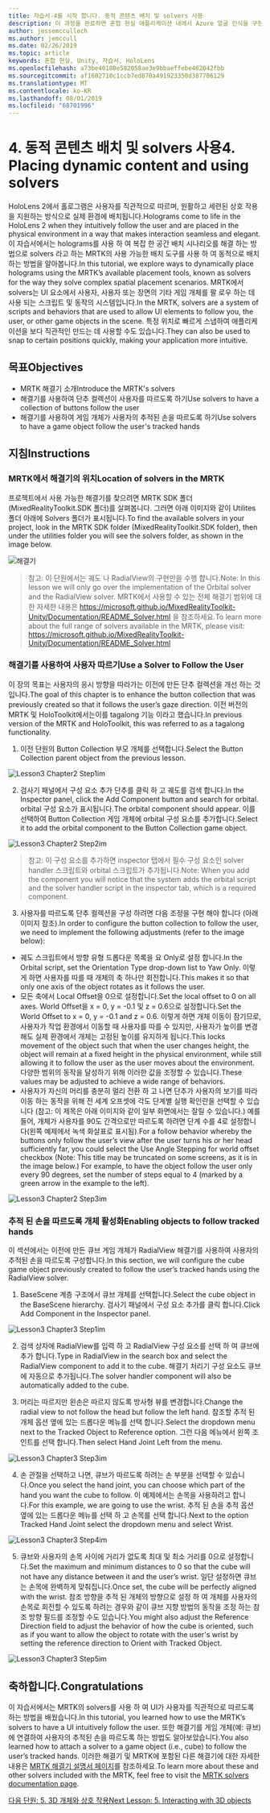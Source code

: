 ```yaml
---
title: 자습서-4를 시작 합니다. 동적 콘텐츠 배치 및 solvers 사용
description: 이 과정을 완료하면 혼합 현실 애플리케이션 내에서 Azure 얼굴 인식을 구현하는 방법을 이해할 수 있습니다.
author: jessemcculloch
ms.author: jemccull
ms.date: 02/26/2019
ms.topic: article
keywords: 혼합 현실, Unity, 자습서, HoloLens
ms.openlocfilehash: a73be40180e582058ae3e9bbaeffebe462042fbb
ms.sourcegitcommit: af1602710c1ccb7ed870a491923350d387706129
ms.translationtype: MT
ms.contentlocale: ko-KR
ms.lasthandoff: 08/01/2019
ms.locfileid: "68701996"
---
```

# <a name="4-placing-dynamic-content-and-using-solvers"></a><span data-ttu-id="23439-105">4. 동적 콘텐츠 배치 및 solvers 사용</span><span class="sxs-lookup"><span data-stu-id="23439-105">4. Placing dynamic content and using solvers</span></span>

<span data-ttu-id="23439-106">HoloLens 2에서 홀로그램은 사용자를 직관적으로 따르며, 원활하고 세련된 상호 작용을 지원하는 방식으로 실제 환경에 배치됩니다.</span><span class="sxs-lookup"><span data-stu-id="23439-106">Holograms come to life in the HoloLens 2 when they intuitively follow the user and are placed in the physical environment in a way that makes interaction seamless and elegant.</span></span> <span data-ttu-id="23439-107">이 자습서에서는 holograms를 사용 하 여 복잡 한 공간 배치 시나리오를 해결 하는 방법으로 solvers 라고 하는 MRTK의 사용 가능한 배치 도구를 사용 하 여 동적으로 배치 하는 방법을 알아봅니다.</span><span class="sxs-lookup"><span data-stu-id="23439-107">In this tutorial, we explore ways to dynamically place holograms using the MRTK’s available placement tools, known as solvers for the way they solve complex spatial placement scenarios.</span></span> <span data-ttu-id="23439-108">MRTK에서 solvers는 UI 요소에서 사용자, 사용자 또는 장면의 기타 게임 개체를 팔 로우 하는 데 사용 되는 스크립트 및 동작의 시스템입니다.</span><span class="sxs-lookup"><span data-stu-id="23439-108">In the MRTK, solvers are a system of scripts and behaviors that are used to allow UI elements to follow you, the user, or other game objects in the scene.</span></span> <span data-ttu-id="23439-109">특정 위치로 빠르게 스냅하여 애플리케이션을 보다 직관적인 만드는 데 사용할 수도 있습니다.</span><span class="sxs-lookup"><span data-stu-id="23439-109">They can also be used to snap to certain positions quickly, making your application more intuitive.</span></span> 

## <a name="objectives"></a><span data-ttu-id="23439-110">목표</span><span class="sxs-lookup"><span data-stu-id="23439-110">Objectives</span></span>

* <span data-ttu-id="23439-111">MRTK 해결기 소개</span><span class="sxs-lookup"><span data-stu-id="23439-111">Introduce the MRTK's solvers</span></span>
* <span data-ttu-id="23439-112">해결기를 사용하여 단추 컬렉션이 사용자를 따르도록 하기</span><span class="sxs-lookup"><span data-stu-id="23439-112">Use solvers to have a collection of buttons follow the user</span></span>
* <span data-ttu-id="23439-113">해결기를 사용하여 게임 개체가 사용자의 추적된 손을 따르도록 하기</span><span class="sxs-lookup"><span data-stu-id="23439-113">Use solvers to have a game object follow the user's tracked hands</span></span>

## <a name="instructions"></a><span data-ttu-id="23439-114">지침</span><span class="sxs-lookup"><span data-stu-id="23439-114">Instructions</span></span>

### <a name="location-of-solvers-in-the-mrtk"></a><span data-ttu-id="23439-115">MRTK에서 해결기의 위치</span><span class="sxs-lookup"><span data-stu-id="23439-115">Location of solvers in the MRTK</span></span>
 <span data-ttu-id="23439-116">프로젝트에서 사용 가능한 해결기를 찾으려면 MRTK SDK 폴더(MixedRealityToolkit.SDK 폴더)를 살펴봅니다. 그러면 아래 이미지와 같이 Utilites 폴더 아래에 Solvers 폴더가 표시됩니다.</span><span class="sxs-lookup"><span data-stu-id="23439-116">To find the available solvers in your project, look in the MRTK SDK folder (MixedRealityToolkit.SDK folder), then under the utilities folder you will see the solvers folder, as shown in the image below.</span></span>

![해결기](images/lesson3_chapter1_step1im.PNG)

><span data-ttu-id="23439-118">참고: 이 단원에서는 궤도 나 RadialView의 구현만을 수행 합니다.</span><span class="sxs-lookup"><span data-stu-id="23439-118">Note: In this lesson we will only go over the implementation of the Orbital solver and the RadialView solver.</span></span> <span data-ttu-id="23439-119">MRTK에서 사용할 수 있는 전체 해결기 범위에 대한 자세한 내용은 https://microsoft.github.io/MixedRealityToolkit-Unity/Documentation/README_Solver.html 을 참조하세요.</span><span class="sxs-lookup"><span data-stu-id="23439-119">To learn more about the full range of solvers available in the MRTK, please visit: https://microsoft.github.io/MixedRealityToolkit-Unity/Documentation/README_Solver.html</span></span>

### <a name="use-a-solver-to-follow-the-user"></a><span data-ttu-id="23439-120">해결기를 사용하여 사용자 따르기</span><span class="sxs-lookup"><span data-stu-id="23439-120">Use a Solver to Follow the User</span></span>
<span data-ttu-id="23439-121">이 장의 목표는 사용자의 응시 방향을 따라가는 이전에 만든 단추 컬렉션을 개선 하는 것입니다.</span><span class="sxs-lookup"><span data-stu-id="23439-121">The goal of this chapter is to enhance the button collection that was previously created so that it follows the user’s gaze direction.</span></span> <span data-ttu-id="23439-122">이전 버전의 MRTK 및 HoloToolkit에서는이를 tagalong 기능 이라고 했습니다.</span><span class="sxs-lookup"><span data-stu-id="23439-122">In previous version of the MRTK and HoloToolkit, this was referred to as a tagalong functionality.</span></span>

1. <span data-ttu-id="23439-123">이전 단원의 Button Collection 부모 개체를 선택합니다.</span><span class="sxs-lookup"><span data-stu-id="23439-123">Select the Button Collection parent object from the previous lesson.</span></span>

![Lesson3 Chapter2 Step1im](images/Lesson3_chapter2_step1im.PNG)

2. <span data-ttu-id="23439-125">검사기 패널에서 구성 요소 추가 단추를 클릭 하 고 궤도를 검색 합니다.</span><span class="sxs-lookup"><span data-stu-id="23439-125">In the Inspector panel, click the Add Component button and search for orbital.</span></span> <span data-ttu-id="23439-126">orbital 구성 요소가 표시됩니다.</span><span class="sxs-lookup"><span data-stu-id="23439-126">The orbital component should appear.</span></span> <span data-ttu-id="23439-127">이를 선택하여 Button Collection 게임 개체에 orbital 구성 요소를 추가합니다.</span><span class="sxs-lookup"><span data-stu-id="23439-127">Select it to add the orbital component to the Button Collection game object.</span></span>

![Lesson3 Chapter2 Step2im](images/Lesson3_Chapter2_step2im.PNG)

><span data-ttu-id="23439-129">참고: 이 구성 요소를 추가하면 inspector 탭에서 필수 구성 요소인 solver handler 스크립트와 orbital 스크립트가 추가됩니다.</span><span class="sxs-lookup"><span data-stu-id="23439-129">Note: When you add the component you will notice that the system adds the orbital script and the solver handler script in the inspector tab, which is a required component.</span></span> 

3. <span data-ttu-id="23439-130">사용자를 따르도록 단추 컬렉션을 구성 하려면 다음 조정을 구현 해야 합니다 (아래 이미지 참조).</span><span class="sxs-lookup"><span data-stu-id="23439-130">In order to configure the button collection to follow the user, we need to implement the following adjustments (refer to the image below):</span></span>
- <span data-ttu-id="23439-131">궤도 스크립트에서 방향 유형 드롭다운 목록을 요 Only로 설정 합니다.</span><span class="sxs-lookup"><span data-stu-id="23439-131">In the Orbital script, set the Orientation Type drop-down list to Yaw Only.</span></span> <span data-ttu-id="23439-132">이렇게 하면 사용자를 따를 때 개체의 축 하나만 회전합니다.</span><span class="sxs-lookup"><span data-stu-id="23439-132">This makes it so that only one axis of the object rotates as it follows the user.</span></span>
- <span data-ttu-id="23439-133">모든 축에서 Local Offset을 0으로 설정합니다.</span><span class="sxs-lookup"><span data-stu-id="23439-133">Set the local offset to 0 on all axes.</span></span> <span data-ttu-id="23439-134">World Offset을 x = 0, y = -0.1 및 z = 0.6으로 설정합니다.</span><span class="sxs-lookup"><span data-stu-id="23439-134">Set the World Offset to x = 0, y = -0.1 and z = 0.6.</span></span> <span data-ttu-id="23439-135">이렇게 하면 개체 이동이 잠기므로, 사용자가 작업 환경에서 이동할 때 사용자를 따를 수 있지만, 사용자가 높이를 변경해도 실제 환경에서 개체는 고정된 높이를 유지하게 됩니다.</span><span class="sxs-lookup"><span data-stu-id="23439-135">This locks movement of the object such that when the user changes height, the object will remain at a fixed height in the physical environment, while still allowing it to follow the user as the user moves about the environment.</span></span> <span data-ttu-id="23439-136">다양한 범위의 동작을 달성하기 위해 이러한 값을 조정할 수 있습니다.</span><span class="sxs-lookup"><span data-stu-id="23439-136">These values may be adjusted to achieve a wide range of behaviors.</span></span>
- <span data-ttu-id="23439-137">사용자가 자신의 머리를 충분히 멀리 전환 하 고 나면 단추가 사용자의 보기를 따라 이동 하는 동작을 위해 전 세계 오프셋에 각도 단계별 실행 확인란을 선택할 수 있습니다 (참고: 이 제목은 아래 이미지와 같이 일부 화면에서는 잘릴 수 있습니다.) 예를 들어, 개체가 사용자를 90도 간격으로만 따르도록 하려면 단계 수를 4로 설정합니다(왼쪽 예제에서 녹색 화살표로 표시됨).</span><span class="sxs-lookup"><span data-stu-id="23439-137">For a follow behavior whereby the buttons only follow the user’s view after the user turns his or her head sufficiently far, you could select the Use Angle Stepping for world offset checkbox (Note: This title may be truncated on some screens, as it is in the image below.) For example, to have the object follow the user only every 90 degrees, set the number of steps equal to 4 (marked by a green arrow in the example to the left).</span></span> 

![Lesson3 Chapter2 Step3im](images/Lesson3_chapter2_step3im.PNG)

### <a name="enabling-objects-to-follow-tracked-hands"></a><span data-ttu-id="23439-139">추적 된 손을 따르도록 개체 활성화</span><span class="sxs-lookup"><span data-stu-id="23439-139">Enabling objects to follow tracked hands</span></span>

<span data-ttu-id="23439-140">이 섹션에서는 이전에 만든 큐브 게임 개체가 RadialView 해결기를 사용하여 사용자의 추적된 손을 따르도록 구성합니다.</span><span class="sxs-lookup"><span data-stu-id="23439-140">In this section, we will configure the cube game object previously created to follow the user’s tracked hands using the RadialView solver.</span></span>

1. <span data-ttu-id="23439-141">BaseScene 계층 구조에서 큐브 개체를 선택합니다.</span><span class="sxs-lookup"><span data-stu-id="23439-141">Select the cube object in the BaseScene hierarchy.</span></span> <span data-ttu-id="23439-142">검사기 패널에서 구성 요소 추가를 클릭 합니다.</span><span class="sxs-lookup"><span data-stu-id="23439-142">Click Add Component in the Inspector panel.</span></span> 

![Lesson3 Chapter3 Step1im](images/Lesson3_Chapter3_step1im.PNG)

2. <span data-ttu-id="23439-144">검색 상자에 RadialView를 입력 하 고 RadialView 구성 요소를 선택 하 여 큐브에 추가 합니다.</span><span class="sxs-lookup"><span data-stu-id="23439-144">Type in RadialView in the search box and select the RadialView component to add it to the cube.</span></span> <span data-ttu-id="23439-145">해결기 처리기 구성 요소도 큐브에 자동으로 추가됩니다.</span><span class="sxs-lookup"><span data-stu-id="23439-145">The solver handler component will also be automatically added to the cube.</span></span>

3. <span data-ttu-id="23439-146">머리는 따르지만 왼손은 따르지 않도록 방사형 뷰를 변경합니다.</span><span class="sxs-lookup"><span data-stu-id="23439-146">Change the radial view to not follow the head but follow the left hand.</span></span> <span data-ttu-id="23439-147">참조할 추적 된 개체 옵션 옆에 있는 드롭다운 메뉴를 선택 합니다.</span><span class="sxs-lookup"><span data-stu-id="23439-147">Select the dropdown menu next to the Tracked Object to Reference option.</span></span> <span data-ttu-id="23439-148">그런 다음 메뉴에서 왼쪽 조인트를 선택 합니다.</span><span class="sxs-lookup"><span data-stu-id="23439-148">Then select Hand Joint Left from the menu.</span></span>

![Lesson3 Chapter3 Step3im](images/Lesson3_chapter3_step3im.PNG)

4. <span data-ttu-id="23439-150">손 관절을 선택하고 나면, 큐브가 따르도록 하려는 손 부분을 선택할 수 있습니다.</span><span class="sxs-lookup"><span data-stu-id="23439-150">Once you select the hand joint, you can choose which part of the hand you want the cube to follow.</span></span> <span data-ttu-id="23439-151">이 예제에서는 손목을 사용하려고 합니다.</span><span class="sxs-lookup"><span data-stu-id="23439-151">For this example, we are going to use the wrist.</span></span> <span data-ttu-id="23439-152">추적 된 손을 추적 옵션 옆에 있는 드롭다운 메뉴를 선택 하 고 손목를 선택 합니다.</span><span class="sxs-lookup"><span data-stu-id="23439-152">Next to the option Tracked Hand Joint select the dropdown menu and select Wrist.</span></span> 

![Lesson3 Chapter3 Step4im](images/Lesson3_chapter3_step4im.PNG)

5. <span data-ttu-id="23439-154">큐브와 사용자의 손목 사이에 거리가 없도록 최대 및 최소 거리를 0으로 설정합니다.</span><span class="sxs-lookup"><span data-stu-id="23439-154">Set the maximum and minimum distances to 0 so that the cube will not have any distance between it and the user’s wrist.</span></span> <span data-ttu-id="23439-155">일단 설정하면 큐브는 손목에 완벽하게 맞춰집니다.</span><span class="sxs-lookup"><span data-stu-id="23439-155">Once set, the cube will be perfectly aligned with the wrist.</span></span> <span data-ttu-id="23439-156">참조 방향을 추적 된 개체의 방향으로 설정 하 여 개체를 사용자의 손목로 회전할 수 있도록 하려는 경우와 같이 큐브 지향 방법의 동작을 조정 하는 참조 방향 필드를 조정할 수도 있습니다.</span><span class="sxs-lookup"><span data-stu-id="23439-156">You might also adjust the Reference Direction field to adjust the behavior of how the cube is oriented, such as if you want to allow the object to rotate with the user's wrist by setting the reference direction to Orient with Tracked Object.</span></span>

![Lesson3 Chapter3 Step5im](images/Lesson3_chapter3_step5im.PNG)

## <a name="congratulations"></a><span data-ttu-id="23439-158">축하합니다.</span><span class="sxs-lookup"><span data-stu-id="23439-158">Congratulations</span></span>
<span data-ttu-id="23439-159">이 자습서에서는 MRTK의 solvers를 사용 하 여 UI가 사용자를 직관적으로 따르도록 하는 방법을 배웠습니다.</span><span class="sxs-lookup"><span data-stu-id="23439-159">In this tutorial, you learned how to use the MRTK’s solvers to have a UI intuitively follow the user.</span></span> <span data-ttu-id="23439-160">또한 해결기를 게임 개체(예: 큐브)에 연결하여 사용자의 추적된 손을 따르도록 하는 방법도 알아보았습니다.</span><span class="sxs-lookup"><span data-stu-id="23439-160">You also learned how to attach a solver to a game object (i.e., cube) to follow the user’s tracked hands.</span></span> <span data-ttu-id="23439-161">이러한 해결기 및 MRTK에 포함된 다른 해결기에 대한 자세한 내용은 [MRTK 해결기 설명서 페이지](https://microsoft.github.io/MixedRealityToolkit-Unity/Documentation/README_Solver.html)를 참조하세요.</span><span class="sxs-lookup"><span data-stu-id="23439-161">To learn more about these and other solvers included with the MRTK, feel free to visit the [MRTK solvers documentation page](https://microsoft.github.io/MixedRealityToolkit-Unity/Documentation/README_Solver.html).</span></span>

[<span data-ttu-id="23439-162">다음 단원: 5.    3D 개체와 상호 작용</span><span class="sxs-lookup"><span data-stu-id="23439-162">Next Lesson: 5.    Interacting with 3D objects</span></span>](mrlearning-base-ch4.md)

